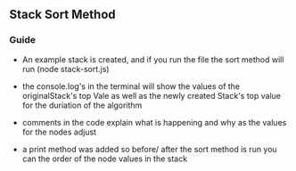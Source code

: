 ## Stack Sort Method

### Guide
- An example stack is created, and if you run the file the sort method will run (node stack-sort.js)

- the console.log's in the terminal will show the values of the originalStack's top Vale as well as the newly created Stack's top value for the duriation of the algorithm

- comments in the code explain what is happening and why as the values for the nodes adjust

- a print method was added so before/ after the sort method is run you can the order of the node values in the stack


